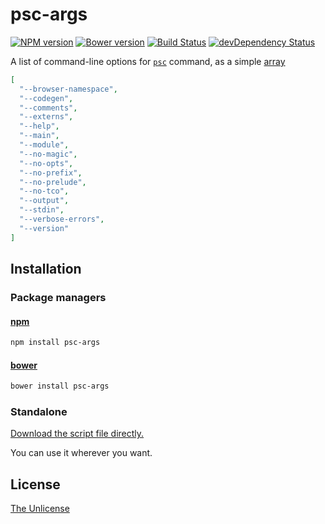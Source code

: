 # psc-args

[![NPM version](https://img.shields.io/npm/v/psc-args.svg)](https://www.npmjs.com/package/psc-args)
[![Bower version](https://img.shields.io/bower/v/psc-args.svg)](https://github.com/shinnn/psc-args/releases)
[![Build Status](https://travis-ci.org/shinnn/psc-args.svg?branch=master)](https://travis-ci.org/shinnn/psc-args)
[![devDependency Status](https://david-dm.org/shinnn/psc-args/dev-status.svg)](https://david-dm.org/shinnn/psc-args#info=devDependencies)

A list of command-line options for [`psc`](https://github.com/purescript/purescript/wiki/Language-Guide:-Getting-Started#compiler-usage) command, as a simple [array](https://github.com/shinnn/psc-args/blob/master/index.json)

```json
[
  "--browser-namespace",
  "--codegen",
  "--comments",
  "--externs",
  "--help",
  "--main",
  "--module",
  "--no-magic",
  "--no-opts",
  "--no-prefix",
  "--no-prelude",
  "--no-tco",
  "--output",
  "--stdin",
  "--verbose-errors",
  "--version"
]
```

## Installation

### Package managers

#### [npm](https://www.npmjs.com/)

```sh
npm install psc-args
```

#### [bower](http://bower.io/)

```sh
bower install psc-args
```

### Standalone

[Download the script file directly.](https://raw.githubusercontent.com/shinnn/psc-args/master/index.json)

You can use it wherever you want.

## License

[The Unlicense](./LICENSE)
